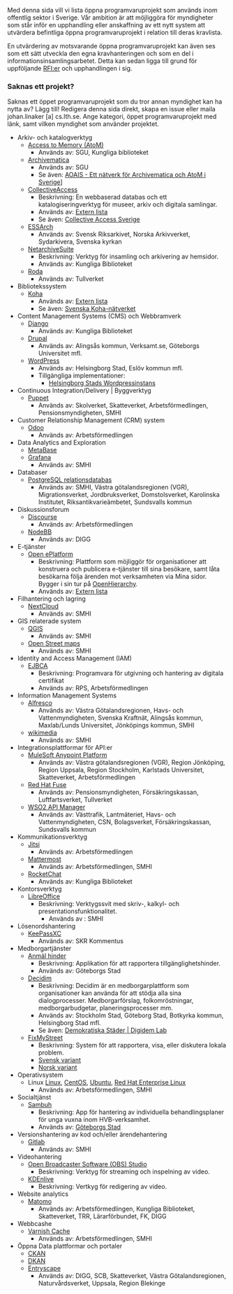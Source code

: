 Med denna sida vill vi lista öppna programvaruprojekt som används inom offentlig sektor i Sverige. Vår ambition är att möjliggöra för myndigheter som står inför en upphandling eller anskaffning av ett nytt system att utvärdera befintliga öppna programvaruprojekt i relation till deras kravlista. 

En utvärdering av motsvarande öppna programvaruprojekt kan även ses som ett sätt utveckla den egna kravhanteringen och som en del i informationsinsamlingsarbetet. Detta kan sedan ligga till grund för uppföljande [RFI:er](https://www.upphandlingsmyndigheten.se/inkopsprocessen/forbered-upphandling/tidig-dialog/request-for-information-rfi-och-extern-remiss?_t_hit.id=Boilerplate_Episerver_Features_EpiserverFind_Models_EpiserverFindDocument/695_sv&_t_q=request%20for%20information) och upphandlingen i sig.

### Saknas ett projekt?

Saknas ett öppet programvaruprojekt som du tror annan myndighet kan ha nytta av? Lägg till! Redigera denna sida direkt, skapa en issue eller maila johan.linaker [a] cs.lth.se. Ange kategori, öppet programvaruprojekt med länk, samt vilken myndighet som använder projektet.
* Arkiv- och katalogverktyg
    * [Access to Memory (AtoM)](https://www.accesstomemory.org/en/)
        * Används av: SGU, Kungliga biblioteket 
    * [Archivematica](https://www.archivematica.org/en/)
        * Används av: SGU
        * Se även: [AOAIS - Ett nätverk för Archivematica och AtoM i Sverige](https://www.archivematica.org/en/)]
    * [CollectiveAccess](https://collectiveaccess.org/)
        * Beskrivning: En webbaserad databas och ett katalogiseringverktyg för museer, arkiv och digitala samlingar.
        * Används av: [Extern lista](https://casverige.wordpress.com/vi-anvander-ca/)
        * Se även: [Collective Access Sverige](https://casverige.wordpress.com/)
    * [ESSArch](https://www.essarch.org/)
        * Används av: Svensk Riksarkivet, Norska Arkivverket, Sydarkivera, Svenska kyrkan
    * [NetarchiveSuite](https://sbforge.org/display/NAS/NetarchiveSuite)
        * Beskrivning: Verktyg för insamling och arkivering av hemsidor.
        * Används av: Kungliga Biblioteket
    * [Roda](https://www.roda-community.org/#welcome)
        * Används av: Tullverket
* Bibliotekssystem
    * [Koha](https://koha-community.org/)
        * Används av: [Extern lista](https://koha.se/en/medlemmar/)
        * Se även: [Svenska Koha-nätverket](https://koha.se/en/)
* Content Management Systems (CMS) och Webbramverk
    * [Django](https://www.djangoproject.com/)
        * Används av: Kungliga Biblioteket
    * [Drupal](https://www.drupal.org/)
        * Används av: Alingsås kommun, Verksamt.se, Göteborgs Universitet mfl.
    * [WordPress](https://wordpress.org/)
        * Används av: Helsingborg Stad, Eslöv kommun mfl.
        * Tillgängliga implementationer:
            * [Helsingborg Stads Wordpressinstans](https://github.com/helsingborg-stad/Municipio-boilerplate)
* Continuous Integration/Delivery | Byggverktyg
    * [Puppet](https://puppetlabs.com)
        * Används av: Skolverket, Skatteverket, Arbetsförmedlingen, Pensionsmyndigheten, SMHI
* Customer Relationship Management (CRM) system
    * [Odoo](https://www.odoo.com/)  
        * Används av: Arbetsförmedlingen
* Data Analytics and Exploration
    * [MetaBase](https://www.metabase.com/)
    * [Grafana](https://github.com/grafana/grafana)
        * Används av: SMHI
* Databaser
    * [PostgreSQL relationsdatabas](http://postgresql.org)
        * Används av: SMHI, Västra götalandsregionen (VGR), Migrationsverket, Jordbruksverket, Domstolsverket, Karolinska Institutet, Riksantikvarieämbetet, Sundsvalls kommun
* Diskussionsforum
    * [Discourse](https://www.discourse.org/)  
        * Används av: Arbetsförmedlingen
    * [NodeBB](https://nodebb.org/)
        * Används av: DIGG
* E-tjänster
    * [Open ePlatform](http://www.oeplatform.org/)
        * Beskrivning: Plattform som möjliggör för organisationer att konstruera och publicera e-tjänster till sina besökare, samt låta besökarna följa ärenden mot verksamheten via Mina sidor. Bygger i sin tur på [OpenHierarchy](http://openhierarchy.org/).
        * Används av: [Extern lista](http://www.oeplatform.org/omplattformen)
* Filhantering och lagring
    * [NextCloud](https://github.com/nextcloud)
        * Används av: SMHI
* GIS relaterade system
    * [QGIS](https://www.qgis.org/en/site/)
        * Används av: SMHI
    * [Open Street maps](https://wiki.openstreetmap.org/wiki/API)
        * Används av: SMHI
* Identity and Access Management (IAM)
    * [EJBCA](https://www.ejbca.org/)
        * Beskrivning: Programvara för utgivning och hantering av digitala certifikat
        * Används av: RPS, Arbetsförmedlingen
* Information Management Systems
    * [Alfresco](https://www.alfresco.com/ecm-software/alfresco-community-editions)
        * Används av: Västra Götalandsregionen, Havs- och Vattenmyndigheten, Svenska Kraftnät, Alingsås kommun, Maxlab/Lunds Universitet, Jönköpings kommun, SMHI
    * [wikimedia](https://www.mediawiki.org/wiki/MediaWiki)
        * Används av: SMHI
* Integrationsplattformar för API:er
    * [MuleSoft Anypoint Platform](https://www.mulesoft.com/)
        * Används av: Västra götalandsregionen (VGR), Region Jönköping, Region Uppsala, Region Stockholm, Karlstads Universitet, Skatteverket, Arbetsförmedlingen
    * [Red Hat Fuse](https://www.redhat.com/en/products/integration)
        * Används av: Pensionsmyndigheten, Försäkringskassan, Luftfartsverket, Tullverket
    * [WSO2 API Manager](https://wso2.com/api-management/)
        * Används av: Västtrafik, Lantmäteriet, Havs- och Vattenmyndigheten, CSN, Bolagsverket, Försäkringskassan, Sundsvalls kommun
* Kommunikationsverktyg
    * [Jitsi](https://jitsi.org/)
        * Används av: Arbetsförmedlingen
    * [Mattermost](https://mattermost.com/community/#tilesSection)
        * Används av: Arbetsförmedlingen, SMHI
    * [RocketChat](https://rocket.chat/)
        * Används av: Kungliga Biblioteket
* Kontorsverktyg
    * [LibreOffice](https://www.libreoffice.org/)
        * Beskrivning: Verktygssvit med skriv-, kalkyl- och presentationsfunktionalitet.
            * Används av : SMHI
* Lösenordshantering
    * [KeePassXC](https://keepassxc.org/)
        * Används av: SKR Kommentus
* Medborgartjänster
    * [Anmäl hinder](https://github.com/GoteborgsStad/anmalhinder-android)
        * Beskrivning: Applikation för att rapportera tillgänglighetshinder.
        * Används av: Göteborgs Stad
    * [Decidim](https://decidim.org/)
        * Beskrivning: Decidim är en medborgarplattform som organisationer kan använda för att stödja alla sina dialogprocesser. Medborgarförslag, folkomröstningar, medborgarbudgetar, planeringsprocesser mm.
        * Används av: Stockholm Stad, Göteborg Stad, Botkyrka kommun, Helsingborg Stad mfl.
        * Se även: [Demokratiska Städer | Digidem Lab](http://demokratiskastader.se/decidim/)
    * [FixMyStreet](https://github.com/mysociety/fixmystreet)
        * Beskrivning: System för att rapportera, visa, eller diskutera lokala problem.
        * [Svensk variant](https://fixamingata.se/)
        * [Norsk variant](https://www.fiksgatami.no/)
* Operativsystem
    * Linux [Linux](https://www.kernel.org/), [CentOS](https://www.centos.org/), [Ubuntu](https://ubuntu.com/), [Red Hat Enterprise Linux](https://www.redhat.com/en/technologies/linux-platforms/enterprise-linux)
        * Används av: Arbetsförmedlingen, SMHI
* Socialtjänst
    * [Sambuh](https://github.com/GoteborgsStad/boendeprocessAPP)
        * Beskrivning: App för hantering av individuella behandlingsplaner för unga vuxna inom HVB-verksamhet.
        * Används av: [Göteborgs Stad](https://vartgoteborg.se/ovrigt/ny-app-hjalper-unga-pa-stodboende/) 
* Versionshantering av kod och/eller ärendehantering
    * [Gitlab](https://gitlab.com/gitlab-org/gitlab)
        * Används av: SMHI
* Videohantering
    * [Open Broadcaster Software (OBS) Studio](https://obsproject.com/)
        * Beskrivning: Verktyg för streaming och inspelning av video.
    * [KDEnlive](https://kdenlive.org/en/)
        * Beskrivning: Vertkyg för redigering av video.
* Website analytics
    * [Matomo](https://matomo.org/)
        * Används av: Arbetsförmedlingen, Kungliga Biblioteket, Skatteverket, TRR, Lärarförbundet, FK, DIGG
* Webbcashe
    * [Varnish Cache](https://github.com/varnishcache/varnish-cache)
        * Används av: Arbetsförmedlingen, SMHI
* Öppna Data plattformar och portaler
    * [CKAN](https://ckan.org/)
    * [DKAN](https://getdkan.org/)
    * [Entryscape](https://entryscape.com/sv/)
        * Används av: DIGG, SCB, Skatteverket, Västra Götalandsregionen, Naturvårdsverket, Uppsala, Region Blekinge